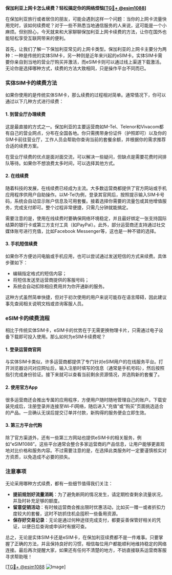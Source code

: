**保加利亚上网卡怎么续费？轻松搞定你的网络烦恼[[TG💪+ @esim1088](https://t.me/s/esim1088)]**

在保加利亚旅行或者居住的朋友，可能会遇到这样一个问题：当你的上网卡流量快用完时，该如何续费呢？对于一些不熟悉当地通信服务的人来说，这可能是一个小麻烦。但别担心，今天就来和大家聊聊保加利亚上网卡续费的方法，让你在国外也能轻松享受互联网带来的便利。

首先，让我们了解一下保加利亚常见的上网卡类型。保加利亚的上网卡主要分为两种：一种是传统的实体SIM卡，另一种则是近年来兴起的eSIM卡。实体SIM卡需要你亲自到当地的营业厅购买并激活，而eSIM卡则可以通过线上渠道下载激活。无论你是选择哪种方式，续费的方法大致相同，只是操作平台不同而已。

### 实体SIM卡的续费方法

如果你使用的是传统实体SIM卡，那么续费的过程相对简单。通常情况下，你可以通过以下几种方式进行续费：

#### 1. 到营业厅办理续费
这是最直接的方式之一。保加利亚的主要运营商如M-Tel、Telenor和Vivacom都有自己的营业网点，分布在全国各地。你只需携带身份证件（护照即可）以及你的SIM卡前往营业厅，工作人员会帮助你查询当前的套餐余额，并根据你的需求推荐合适的续费方案。

在营业厅续费的优点是面对面交流，可以解决一些疑问，但缺点是需要花费时间排队等待。如果你不想浪费太多时间，可以选择其他方式。

#### 2. 在线续费
随着科技的发展，在线续费已经成为主流。大多数运营商都提供了官方网站或手机应用程序供用户自助操作。以M-Tel为例，登录其官网后，按照提示输入SIM卡号码，系统会自动显示账户信息及可用套餐。接着选择你需要的流量包或其他增值服务，完成支付即可。整个过程非常便捷，只需几分钟就能搞定。

需要注意的是，使用在线续费时要确保网络环境稳定，并且最好绑定一张支持国际结算的银行卡或第三方支付工具（如PayPal）。此外，部分运营商还支持通过社交媒体账号进行充值，比如Facebook Messenger等，这也是一种不错的选择。

#### 3. 手机短信续费
如果你不方便访问电脑或手机应用，也可以尝试通过发送短信的方式来续费。具体步骤如下：
- 编辑指定格式的短信内容；
- 将短信发送至运营商提供的客服号码；
- 系统会自动扣除相应费用并为你开通新的服务。

这种方式虽然简单快捷，但对于初次使用的用户来说可能存在语言障碍，因此建议事先查阅相关说明文档或咨询客服人员。

### eSIM卡的续费流程

相比于传统实体SIM卡，eSIM卡的优势在于无需更换物理卡片，只需通过电子设备下载即可投入使用。那么如何为eSIM卡续费呢？

#### 1. 登录运营商官网
与实体SIM卡类似，许多运营商都提供了专门针对eSIM用户的在线服务平台。打开浏览器访问对应网址后，输入注册时填写的信息（通常是手机号码），然后按照指引完成身份验证。接下来就可以查看当前剩余资源情况，并选购新的套餐了。

#### 2. 使用官方App
很多运营商还会推出专属的应用程序，方便用户随时随地管理自己的账户。下载安装完成后，注册登录并连接至Wi-Fi网络，随后进入“充值”或“购买”页面挑选适合的产品。一旦确认无误后提交订单并付款，新购得的服务便会立即生效。

#### 3. 第三方平台代购
除了官方渠道外，还有一些第三方网站也提供eSIM卡的相关服务，例如“eSIM1088”。这些平台通常会整合多家运营商的产品信息，让用户能够更直观地对比价格和服务内容。不过需要注意的是，在选择此类服务时一定要谨慎核实对方资质，以免造成不必要的损失。

### 注意事项

无论采用哪种方式续费，都有一些细节值得我们关注：

- **提前规划好流量消耗**：为了避免断网的情况发生，请定期检查剩余流量状况，并及时补充足够的额度。
- **留意促销活动**：有时候运营商会推出限时优惠活动，比如买一赠一或者折扣力度较大的套餐，这时不妨抓住机会囤积一些备用资源。
- **保存好交易记录**：无论是通过何种途径完成支付，都要妥善保管好相关的凭证，以便日后查询或申诉时有据可查。

总之，无论是实体SIM卡还是eSIM卡，在保加利亚续费都不是一件难事。只要掌握了正确的方法，并且保持良好的习惯，相信每位用户都能顺利地维持稳定的网络连接。最后再次提醒大家，如果还有任何不清楚的地方，不妨直接联系运营商客服寻求帮助哦！

[[TG💪+ @esim1088](https://t.me/s/esim1088) ![Image](https://i.postimg.cc/4NQfJmqS/Snipaste-2025-05-13-00-14-12.png)]